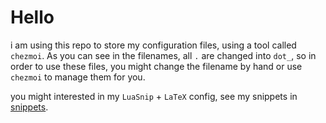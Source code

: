# Hello
i am using this repo to store my configuration files, using a tool called 
`chezmoi`. As you can see in the filenames, all `.` are changed into `dot_`,
so in order to use these files, you might change the filename by hand or 
use `chezmoi` to manage them for you.

you might interested in my `LuaSnip` +  `LaTeX` config,
see my snippets in [snippets](https://github.com/Unpredictability/dotfiles/tree/main/dot_config/nvim/snippets).
